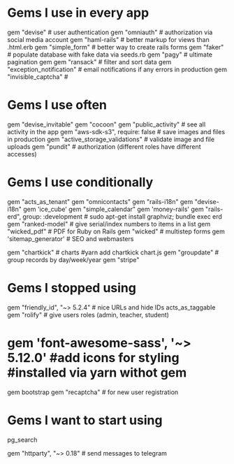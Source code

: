 
# Gems I use in every app
gem "devise" # user authentication
gem "omniauth" # authorization via social media account
gem "haml-rails" # better markup for views than .html.erb
gem "simple_form" # better way to create rails forms
gem "faker" # populate database with fake data via seeds.rb
gem "pagy" # ultimate pagination gem
gem "ransack" # filter and sort data
gem "exception_notification" # email notifications if any errors in production
gem "invisible_captcha" # 

# Gems I use often
gem "devise_invitable"
gem "cocoon"
gem "public_activity" # see all activity in the app
gem "aws-sdk-s3", require: false # save images and files in production
gem "active_storage_validations" # validate image and file uploads
gem "pundit" # authorization (different roles have different accesses)

# Gems I use conditionally
gem "acts_as_tenant"
gem "omnicontacts" 
gem "rails-i18n"
gem "devise-i18n"
gem 'ice_cube'
gem "simple_calendar"
gem 'money-rails'
gem "rails-erd", group: :development # sudo apt-get install graphviz; bundle exec erd
gem "ranked-model" # give serial/index numbers to items in a list
gem "wicked_pdf" # PDF for Ruby on Rails
gem "wicked" # multistep forms
gem 'sitemap_generator' # SEO and webmasters

gem "chartkick" # charts #yarn add chartkick chart.js
gem "groupdate" # group records by day/week/year
gem "stripe"

# Gems I stopped using
gem "friendly_id", "~> 5.2.4" # nice URLs and hide IDs
acts_as_taggable
gem "rolify" # give users roles (admin, teacher, student)
# gem 'font-awesome-sass', '~> 5.12.0' #add icons for styling #installed via yarn withot gem
gem bootstrap
gem "recaptcha" # for new user registration

# Gems I want to start using
pg_search

gem "httparty", "~> 0.18" # send messages to telegram